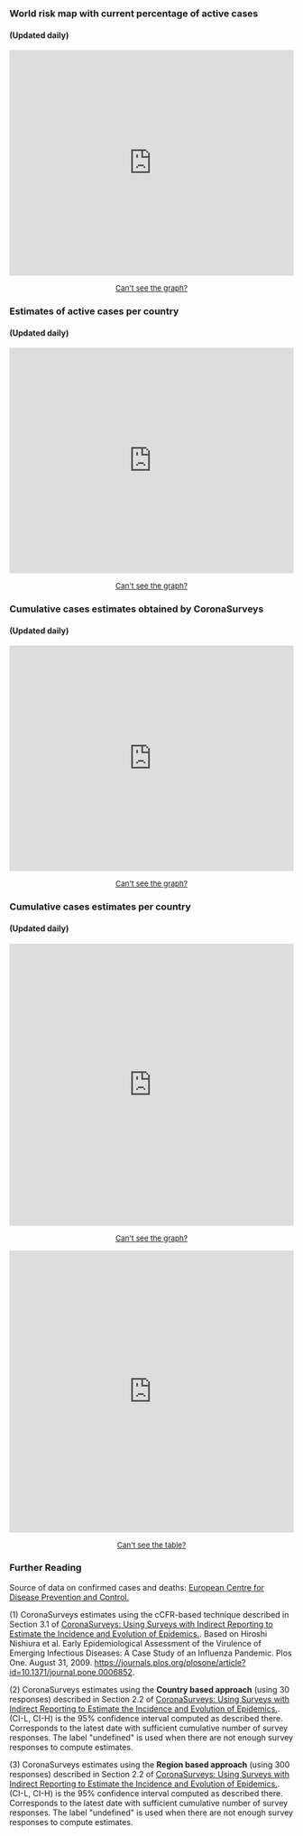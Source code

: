 ### World risk map with current percentage of active cases

#### (Updated daily)

<iframe src="https://coronasurveys.org/grafana/d/Xhw-4m3Wz/atcoronasurveys-playground?viewPanel=5&orgId=1&var-estimate=est_ccfr&var-estimator=ccfr-based&var-active_estimator=ccfr-based&var-detected=active_undetected" width="100%" height="400" frameborder="0"></iframe>

<a href="https://coronasurveys.org/grafana/d/Xhw-4m3Wz/atcoronasurveys-playground?viewPanel=5&orgId=1&var-estimate=est_ccfr&var-estimator=ccfr-based&var-active_estimator=ccfr-based&var-detected=active_undetected" > <center><font size="2"><u class="btn">Can't see the graph?</u></font></center></a> 

### Estimates of active cases per country

#### (Updated daily)

<iframe src="https://coronasurveys.org/grafana/d/G_Aw4CrZk/coronasurveys?orgId=1&from=1583020800000&to=1594857599000&viewPanel=35&var-code=US&var-country=United%20States" width="100%" height="400" frameborder="0"></iframe>

<a href="https://coronasurveys.org/grafana/d/G_Aw4CrZk/coronasurveys?orgId=1&from=1583020800000&to=1594857599000&viewPanel=35&var-code=US&var-country=United%20States" > <center><font size="2"><u class="btn">Can't see the graph?</u></font></center></a> 

### Cumulative cases estimates obtained by CoronaSurveys

#### (Updated daily)

<iframe src="https://coronasurveys.org/grafana/d-solo/G_Aw4CrZk/coronasurveys?tab=advanced&panelId=19&orgId=1&from=1584576000000" width="100%" height="400" frameborder="0"></iframe>

<a href="https://coronasurveys.org/grafana/d-solo/G_Aw4CrZk/coronasurveys?tab=advanced&panelId=19&orgId=1&from=1584576000000" > <center><font size="2"><u class="btn">Can't see the graph?</u></font></center></a> 

### Cumulative cases estimates per country

#### (Updated daily)

<iframe src="https://coronasurveys.org/grafana/d/G_Aw4CrZk/coronasurveys?orgId=1&from=1584278578992&panelId=10&viewPanel=10&fullscreen&var-code=ES&var-country=Spain&var-region=All" width="100%" height="500" frameborder="0"></iframe>

<a href="https://coronasurveys.org/grafana/d/G_Aw4CrZk/coronasurveys?orgId=1&from=1584278578992&panelId=10&viewPanel=10&fullscreen&var-code=ES&var-country=Spain&var-region=All" > <center><font size="2"><u class="btn">Can't see the graph?</u></font></center></a> 

<iframe src="https://coronasurveys.org/grafana/d-solo/G_Aw4CrZk/coronasurveys?tab=advanced&panelId=24&orgId=1&from=1583610808303" width="100%" height="500" frameborder="0">
</iframe>

<a href="https://coronasurveys.org/grafana/d-solo/G_Aw4CrZk/coronasurveys?tab=advanced&panelId=24&orgId=1&from=1583610808303" > <center><font size="2"><u class="btn">Can't see the table?</u></font></center></a> 

### Further Reading

Source of data on confirmed cases and deaths: [European Centre for Disease Prevention and Control.](https://www.ecdc.europa.eu/en/covid-19-pandemic)

(1) CoronaSurveys estimates using the cCFR-based technique described in Section 3.1 of [CoronaSurveys: Using Surveys with Indirect Reporting to Estimate the Incidence and Evolution of Epidemics.](https://arxiv.org/abs/2005.12783).
Based on Hiroshi Nishiura et al. Early Epidemiological Assessment of the Virulence of Emerging Infectious Diseases: A Case Study of an Influenza Pandemic. Plos One. August 31, 2009. <https://journals.plos.org/plosone/article?id=10.1371/journal.pone.0006852>. 

(2) CoronaSurveys estimates using the **Country based approach** (using 30 responses) described in Section 2.2 of [CoronaSurveys: Using Surveys with Indirect Reporting to Estimate the Incidence and Evolution of Epidemics.](https://arxiv.org/abs/2005.12783). (CI-L, CI-H) is the 95% confidence interval computed as described there. Corresponds to the latest date with sufficient cumulative number of survey responses. The label "undefined" is used when there are not enough survey responses to compute estimates.

(3) CoronaSurveys estimates using the **Region based approach** (using 300 responses) described in Section 2.2 of [CoronaSurveys: Using Surveys with Indirect Reporting to Estimate the Incidence and Evolution of Epidemics.](https://arxiv.org/abs/2005.12783). (CI-L, CI-H) is the 95% confidence interval computed as described there. Corresponds to the latest date with sufficient cumulative number of survey responses. The label "undefined" is used when there are not enough survey responses to compute estimates.

